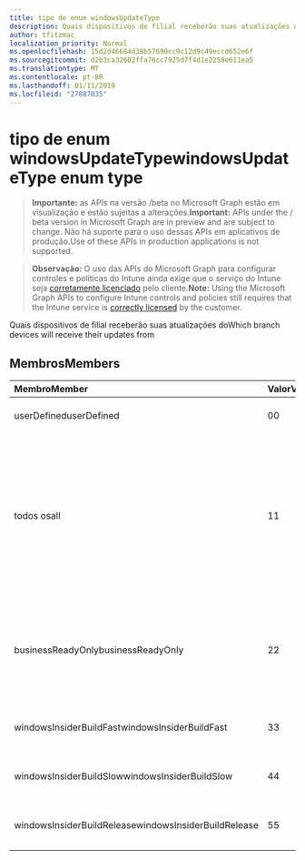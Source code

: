 ```yaml
---
title: tipo de enum windowsUpdateType
description: Quais dispositivos de filial receberão suas atualizações do
author: tfitzmac
localization_priority: Normal
ms.openlocfilehash: 15d2d46684d38b57690cc9c12d9c49eccd652e6f
ms.sourcegitcommit: d2b3ca32602ffa76cc7925d7f4d1e2258e611ea5
ms.translationtype: MT
ms.contentlocale: pt-BR
ms.lasthandoff: 01/11/2019
ms.locfileid: "27887035"
---
```

# <a name="windowsupdatetype-enum-type"></a><span data-ttu-id="a3dd6-103">tipo de enum windowsUpdateType</span><span class="sxs-lookup"><span data-stu-id="a3dd6-103">windowsUpdateType enum type</span></span>

> <span data-ttu-id="a3dd6-104">**Importante:** as APIs na versão /beta no Microsoft Graph estão em visualização e estão sujeitas a alterações.</span><span class="sxs-lookup"><span data-stu-id="a3dd6-104">**Important:** APIs under the / beta version in Microsoft Graph are in preview and are subject to change.</span></span> <span data-ttu-id="a3dd6-105">Não há suporte para o uso dessas APIs em aplicativos de produção.</span><span class="sxs-lookup"><span data-stu-id="a3dd6-105">Use of these APIs in production applications is not supported.</span></span>

> <span data-ttu-id="a3dd6-106">**Observação:** O uso das APIs do Microsoft Graph para configurar controles e políticas do Intune ainda exige que o serviço do Intune seja [corretamente licenciado](https://go.microsoft.com/fwlink/?linkid=839381) pelo cliente.</span><span class="sxs-lookup"><span data-stu-id="a3dd6-106">**Note:** Using the Microsoft Graph APIs to configure Intune controls and policies still requires that the Intune service is [correctly licensed](https://go.microsoft.com/fwlink/?linkid=839381) by the customer.</span></span>

<span data-ttu-id="a3dd6-107">Quais dispositivos de filial receberão suas atualizações do</span><span class="sxs-lookup"><span data-stu-id="a3dd6-107">Which branch devices will receive their updates from</span></span>
## <a name="members"></a><span data-ttu-id="a3dd6-108">Membros</span><span class="sxs-lookup"><span data-stu-id="a3dd6-108">Members</span></span>
|<span data-ttu-id="a3dd6-109">Membro</span><span class="sxs-lookup"><span data-stu-id="a3dd6-109">Member</span></span>|<span data-ttu-id="a3dd6-110">Valor</span><span class="sxs-lookup"><span data-stu-id="a3dd6-110">Value</span></span>|<span data-ttu-id="a3dd6-111">Descrição</span><span class="sxs-lookup"><span data-stu-id="a3dd6-111">Description</span></span>|
|:---|:---|:---|
|<span data-ttu-id="a3dd6-112">userDefined</span><span class="sxs-lookup"><span data-stu-id="a3dd6-112">userDefined</span></span>|<span data-ttu-id="a3dd6-113">0</span><span class="sxs-lookup"><span data-stu-id="a3dd6-113">0</span></span>|<span data-ttu-id="a3dd6-114">Permitir que o usuário pode definir.</span><span class="sxs-lookup"><span data-stu-id="a3dd6-114">Allow the user to set.</span></span>|
|<span data-ttu-id="a3dd6-115">todos os</span><span class="sxs-lookup"><span data-stu-id="a3dd6-115">all</span></span>|<span data-ttu-id="a3dd6-116">1</span><span class="sxs-lookup"><span data-stu-id="a3dd6-116">1</span></span>|<span data-ttu-id="a3dd6-117">O canal delimitadas anual (público alvo).</span><span class="sxs-lookup"><span data-stu-id="a3dd6-117">Semi-annual Channel (Targeted).</span></span> <span data-ttu-id="a3dd6-118">Dispositivo obtém todas as atualizações aplicáveis de recurso do canal delimitadas anual (multidifusão).</span><span class="sxs-lookup"><span data-stu-id="a3dd6-118">Device gets all applicable feature updates from Semi-annual Channel (Targeted).</span></span>|
|<span data-ttu-id="a3dd6-119">businessReadyOnly</span><span class="sxs-lookup"><span data-stu-id="a3dd6-119">businessReadyOnly</span></span>|<span data-ttu-id="a3dd6-120">2</span><span class="sxs-lookup"><span data-stu-id="a3dd6-120">2</span></span>|<span data-ttu-id="a3dd6-121">Canal delimitadas anual.</span><span class="sxs-lookup"><span data-stu-id="a3dd6-121">Semi-annual Channel.</span></span> <span data-ttu-id="a3dd6-122">Dispositivo obtém atualizações de recurso do canal delimitadas anual.</span><span class="sxs-lookup"><span data-stu-id="a3dd6-122">Device gets feature updates from Semi-annual Channel.</span></span>|
|<span data-ttu-id="a3dd6-123">windowsInsiderBuildFast</span><span class="sxs-lookup"><span data-stu-id="a3dd6-123">windowsInsiderBuildFast</span></span>|<span data-ttu-id="a3dd6-124">3</span><span class="sxs-lookup"><span data-stu-id="a3dd6-124">3</span></span>|<span data-ttu-id="a3dd6-125">Construir Insider Windows - Fast</span><span class="sxs-lookup"><span data-stu-id="a3dd6-125">Windows Insider build - Fast</span></span>|
|<span data-ttu-id="a3dd6-126">windowsInsiderBuildSlow</span><span class="sxs-lookup"><span data-stu-id="a3dd6-126">windowsInsiderBuildSlow</span></span>|<span data-ttu-id="a3dd6-127">4</span><span class="sxs-lookup"><span data-stu-id="a3dd6-127">4</span></span>|<span data-ttu-id="a3dd6-128">Construir Insider Windows - lento</span><span class="sxs-lookup"><span data-stu-id="a3dd6-128">Windows Insider build - Slow</span></span>|
|<span data-ttu-id="a3dd6-129">windowsInsiderBuildRelease</span><span class="sxs-lookup"><span data-stu-id="a3dd6-129">windowsInsiderBuildRelease</span></span>|<span data-ttu-id="a3dd6-130">5</span><span class="sxs-lookup"><span data-stu-id="a3dd6-130">5</span></span>|<span data-ttu-id="a3dd6-131">Criação de Insider Windows versão</span><span class="sxs-lookup"><span data-stu-id="a3dd6-131">Release Windows Insider build</span></span>|





